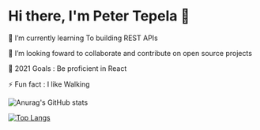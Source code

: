 # Hi there, I'm Peter Tepela 👋

🌱 I’m currently learning To building REST APIs

👯 I’m looking foward to collaborate and contribute on open source projects

🥅 2021 Goals : Be proficient in React

⚡ Fun fact : I like Walking

![Anurag's GitHub stats](https://github-readme-stats.vercel.app/api?username=sankaire&count_private=true&show_icons=true&theme=radical)



[![Top Langs](https://github-readme-stats.vercel.app/api/top-langs/?username=sankaire&langs_count=8&layout=compact&theme=radical)
](https://github.com/anuraghazra/github-readme-stats)









